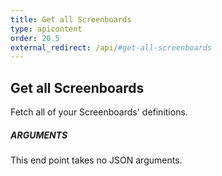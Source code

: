 ```yaml
---
title: Get all Screenboards
type: apicontent
order: 20.5
external_redirect: /api/#get-all-screenboards
---
```


## Get all Screenboards

Fetch all of your Screenboards' definitions.

##### ARGUMENTS

This end point takes no JSON arguments.

